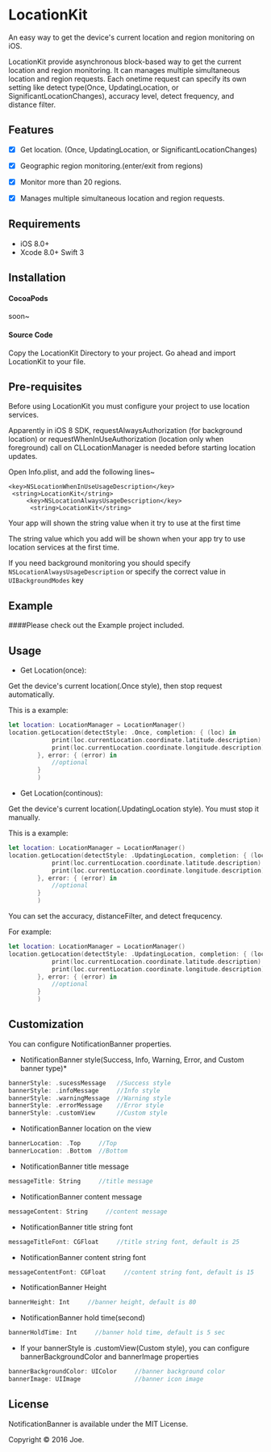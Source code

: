 LocationKit
=======
An easy way to get the device's current location and region monitoring on iOS.

LocationKit provide asynchronous block-based way to get the current location and region monitoring. It can manages multiple simultaneous location and region requests. Each onetime request can specify its own setting like detect type(Once, UpdatingLocation, or SignificantLocationChanges), accuracy level, detect frequency, and distance filter.


Features
----------
- [x] Get location. (Once, UpdatingLocation, or SignificantLocationChanges)
- [x] Geographic region monitoring.(enter/exit from regions)
- [x] Monitor more than 20 regions.
- [x] Manages multiple simultaneous location and region requests.


Requirements
----------

- iOS 8.0+
- Xcode 8.0+ Swift 3

Installation
----------

#### CocoaPods

soon~

#### Source Code
Copy the LocationKit Directory to your project.
Go ahead and import LocationKit to your file.


Pre-requisites
----------

Before using LocationKit you must configure your project to use location services. 

Apparently in iOS 8 SDK, requestAlwaysAuthorization (for background location) or requestWhenInUseAuthorization (location only when foreground) call on CLLocationManager is needed before starting location updates.

Open Info.plist, and add the following lines~

    <key>NSLocationWhenInUseUsageDescription</key>
     <string>LocationKit</string>
         <key>NSLocationAlwaysUsageDescription</key>
          <string>LocationKit</string>
Your app will shown the string value when it try to use at the first time

The string value which you add will be shown when your app try to use location services at the first time.

If you need background monitoring you should specify ```NSLocationAlwaysUsageDescription``` or specify the correct value in ```UIBackgroundModes``` key


Example
----------

####Please check out the Example project included.


Usage
----------

* Get Location(once): 

Get the device's current location(.Once style), then stop request automatically.

This is a example:
```swift
let location: LocationManager = LocationManager()
location.getLocation(detectStyle: .Once, completion: { (loc) in
            print(loc.currentLocation.coordinate.latitude.description)
            print(loc.currentLocation.coordinate.longitude.description)
        }, error: { (error) in
            //optional
        }
        )
```

* Get Location(continous):

Get the device's current location(.UpdatingLocation style).
You must stop it manually.

This is a example:
```swift
let location: LocationManager = LocationManager()
location.getLocation(detectStyle: .UpdatingLocation, completion: { (loc) in
            print(loc.currentLocation.coordinate.latitude.description)
            print(loc.currentLocation.coordinate.longitude.description)
        }, error: { (error) in
            //optional
        }
        )
```

You can set the accuracy, distanceFilter, and detect frequcency.

For example:
```swift
let location: LocationManager = LocationManager()
location.getLocation(detectStyle: .UpdatingLocation, completion: { (loc) in
            print(loc.currentLocation.coordinate.latitude.description)
            print(loc.currentLocation.coordinate.longitude.description)
        }, error: { (error) in
            //optional
        }
        )
```


Customization
----------
You can configure NotificationBanner properties.

* NotificationBanner style(Success, Info, Warning, Error, and Custom banner type)*
```swift
bannerStyle: .sucessMessage   //Success style
bannerStyle: .infoMessage     //Info style
bannerStyle: .warningMessage  //Warning style
bannerStyle: .errorMessage    //Error style
bannerStyle: .customView      //Custom style
```

* NotificationBanner location on the view
```swift
bannerLocation: .Top     //Top
bannerLocation: .Bottom  //Bottom
```

* NotificationBanner title message
```swift
messageTitle: String     //title message
```

* NotificationBanner content message
```swift
messageContent: String     //content message
```

* NotificationBanner title string font
```swift
messageTitleFont: CGFloat     //title string font, default is 25
```


* NotificationBanner content string font
```swift
messageContentFont: CGFloat     //content string font, default is 15
```

* NotificationBanner Height
```swift
bannerHeight: Int     //banner height, default is 80
```

* NotificationBanner hold time(second)
```swift
bannerHoldTime: Int     //banner hold time, default is 5 sec
```

* If your bannerStyle is .customView(Custom style), you can configure bannerBackgroundColor and bannerImage properties
```swift
bannerBackgroundColor: UIColor     //banner background color
bannerImage: UIImage               //banner icon image
```

License
----------

NotificationBanner is available under the MIT License.

Copyright © 2016 Joe.

